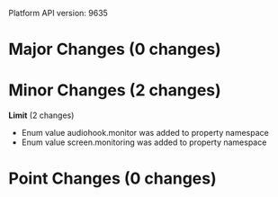 Platform API version: 9635




# Major Changes (0 changes)


# Minor Changes (2 changes)

**Limit** (2 changes)

* Enum value audiohook.monitor was added to property namespace
* Enum value screen.monitoring was added to property namespace


# Point Changes (0 changes)
